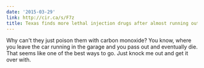 ```yaml
---
date: '2015-03-29'
link: http://cir.ca/s/F7z
title: Texas finds more lethal injection drugs after almost running out
---
```


Why can't they just poison them with carbon monoxide? You know, where you leave the car running in the garage and you pass out and eventually die. That seems like one of the best ways to go. Just knock me out and get it over with.
